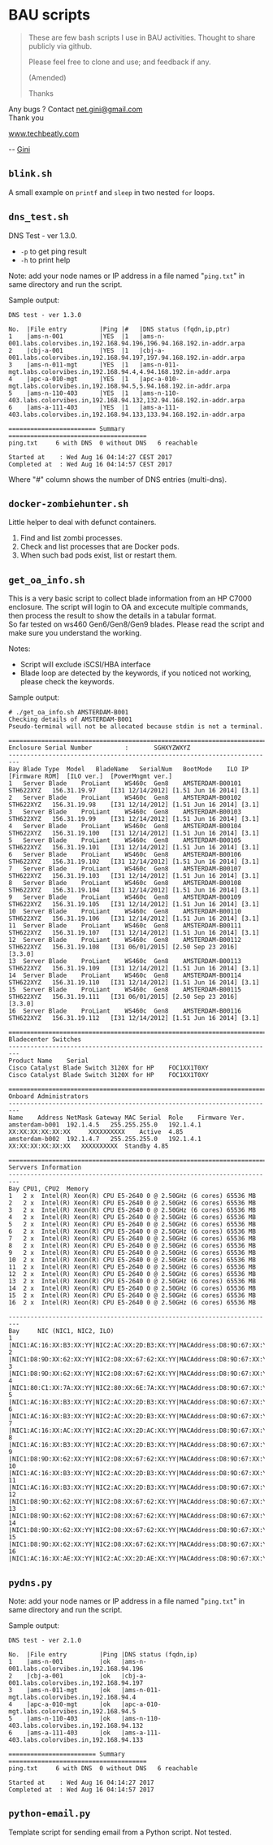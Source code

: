 # BAU scripts

> These are few bash scripts I use in BAU activities. 
> Thought to share publicly via github.
> 
> Please feel free to clone and use; and feedback if any.
> 
> (Amended)
> 
> Thanks

Any bugs ? Contact net.gini@gmail.com  
Thank you

www.techbeatly.com

-- [Gini](@ginigangadharan)

## `blink.sh`

A small example on `printf` and `sleep` in two nested `for` loops.

## `dns_test.sh`

DNS Test - ver 1.3.0.
- `-p` to get ping result
- `-h` to print help

Note:
add your node names or IP address in a file named "`ping.txt`" in same
directory and run the script.

Sample output:
```
DNS test - ver 1.3.0

No.  |File entry         |Ping |#   |DNS status (fqdn,ip,ptr)
1    |ams-n-001          |YES  |1   |ams-n-001.labs.colorvibes.in,192.168.94.196,196.94.168.192.in-addr.arpa
2    |cbj-a-001          |YES  |1   |cbj-a-001.labs.colorvibes.in,192.168.94.197,197.94.168.192.in-addr.arpa
3    |ams-n-011-mgt      |YES  |1   |ams-n-011-mgt.labs.colorvibes.in,192.168.94.4,4.94.168.192.in-addr.arpa
4    |apc-a-010-mgt      |YES  |1   |apc-a-010-mgt.labs.colorvibes.in,192.168.94.5,5.94.168.192.in-addr.arpa
5    |ams-n-110-403      |YES  |1   |ams-n-110-403.labs.colorvibes.in,192.168.94.132,132.94.168.192.in-addr.arpa
6    |ams-a-111-403      |YES  |1   |ams-a-111-403.labs.colorvibes.in,192.168.94.133,133.94.168.192.in-addr.arpa

======================== Summary ======================================
ping.txt	 6 with DNS	 0 without DNS	 6 reachable

Started at    : Wed Aug 16 04:14:27 CEST 2017
Completed at  : Wed Aug 16 04:14:57 CEST 2017
```
Where "#" column shows the number of DNS entries (multi-dns).

## `docker-zombiehunter.sh`

Little helper to deal with defunct containers.

1. Find and list zombi processes.
2. Check and list processes that are Docker pods.
3. When such bad pods exist, list or restart them.

## `get_oa_info.sh`

This is a very basic script to collect blade information from an HP C7000
enclosure.  The script will login to OA and excecute multiple commands,
then process the result to show the details in a tabular format.  
So far tested on ws460 Gen6/Gen8/Gen9 blades.
Please read the script and make sure you understand the working.

Notes:
- Script will exclude iSCSI/HBA interface
- Blade loop are detected by the keywords,
  if you noticed not working, please check the keywords.

Sample output:
```
# ./get_oa_info.sh AMSTERDAM-B001
Checking details of AMSTERDAM-B001
Pseudo-terminal will not be allocated because stdin is not a terminal.

=========================================================================
Enclosure Serial Number         :       SGHXYZWXYZ
-------------------------------------------------------------------------
Bay	Blade Type	Model	BladeName	SerialNum	BootMode	ILO IP		[Firmware ROM]	[ILO ver.]	[PowerMngmt ver.]
1	Server Blade	ProLiant	WS460c	Gen8	AMSTERDAM-B00101				STH622XYZ	156.31.19.97    [I31 12/14/2012] [1.51 Jun 16 2014] [3.1]
2	Server Blade	ProLiant	WS460c	Gen8	AMSTERDAM-B00102				STH622XYZ	156.31.19.98    [I31 12/14/2012] [1.51 Jun 16 2014] [3.1]
3	Server Blade	ProLiant	WS460c	Gen8	AMSTERDAM-B00103				STH622XYZ	156.31.19.99    [I31 12/14/2012] [1.51 Jun 16 2014] [3.1]
4	Server Blade	ProLiant	WS460c	Gen8	AMSTERDAM-B00104				STH622XYZ	156.31.19.100   [I31 12/14/2012] [1.51 Jun 16 2014] [3.1]
5	Server Blade	ProLiant	WS460c	Gen8	AMSTERDAM-B00105				STH622XYZ	156.31.19.101   [I31 12/14/2012] [1.51 Jun 16 2014] [3.1]
6	Server Blade	ProLiant	WS460c	Gen8	AMSTERDAM-B00106				STH622XYZ	156.31.19.102   [I31 12/14/2012] [1.51 Jun 16 2014] [3.1]
7	Server Blade	ProLiant	WS460c	Gen8	AMSTERDAM-B00107				STH622XYZ	156.31.19.103   [I31 12/14/2012] [1.51 Jun 16 2014] [3.1]
8	Server Blade	ProLiant	WS460c	Gen8	AMSTERDAM-B00108				STH622XYZ	156.31.19.104   [I31 12/14/2012] [1.51 Jun 16 2014] [3.1]
9	Server Blade	ProLiant	WS460c	Gen8	AMSTERDAM-B00109				STH622XYZ	156.31.19.105   [I31 12/14/2012] [1.51 Jun 16 2014] [3.1]
10	Server Blade	ProLiant	WS460c	Gen8	AMSTERDAM-B00110				STH622XYZ	156.31.19.106   [I31 12/14/2012] [1.51 Jun 16 2014] [3.1]
11	Server Blade	ProLiant	WS460c	Gen8	AMSTERDAM-B00111				STH622XYZ	156.31.19.107   [I31 12/14/2012] [1.51 Jun 16 2014] [3.1]
12	Server Blade	ProLiant	WS460c	Gen8	AMSTERDAM-B00112				STH622XYZ	156.31.19.108   [I31 06/01/2015] [2.50 Sep 23 2016] [3.3.0]
13	Server Blade	ProLiant	WS460c	Gen8	AMSTERDAM-B00113				STH622XYZ	156.31.19.109   [I31 12/14/2012] [1.51 Jun 16 2014] [3.1]
14	Server Blade	ProLiant	WS460c	Gen8	AMSTERDAM-B00114				STH622XYZ	156.31.19.110   [I31 12/14/2012] [1.51 Jun 16 2014] [3.1]
15	Server Blade	ProLiant	WS460c	Gen8	AMSTERDAM-B00115				STH622XYZ	156.31.19.111   [I31 06/01/2015] [2.50 Sep 23 2016] [3.3.0]
16	Server Blade	ProLiant	WS460c	Gen8	AMSTERDAM-B00116	STH622XYZ	156.31.19.112   [I31 12/14/2012] [1.51 Jun 16 2014] [3.1]

=========================================================================
Bladecenter Switches
-------------------------------------------------------------------------
Product Name	Serial
Cisco Catalyst Blade Switch 3120X for HP	FOC1XX1T0XY
Cisco Catalyst Blade Switch 3120X for HP	FOC1XX1T0XY

=========================================================================
Onboard Administrators
-------------------------------------------------------------------------
Name	Address	NetMask	Gateway	MAC	Serial	Role	Firmware Ver.
amsterdam-b001	192.1.4.5	255.255.255.0	192.1.4.1	XX:XX:XX:XX:XX:XX	  XXXXXXXXXX	Active	4.85
amsterdam-b002	192.1.4.7	255.255.255.0	192.1.4.1	XX:XX:XX:XX:XX:XX	XXXXXXXXXX	Standby	4.85

=========================================================================
Servvers Information
-------------------------------------------------------------------------
Bay	CPU1, CPU2	Memory
1	2 x  Intel(R) Xeon(R) CPU E5-2640 0 @ 2.50GHz (6 cores)	65536 MB
2	2 x  Intel(R) Xeon(R) CPU E5-2640 0 @ 2.50GHz (6 cores)	65536 MB
3	2 x  Intel(R) Xeon(R) CPU E5-2640 0 @ 2.50GHz (6 cores)	65536 MB
4	2 x  Intel(R) Xeon(R) CPU E5-2640 0 @ 2.50GHz (6 cores)	65536 MB
5	2 x  Intel(R) Xeon(R) CPU E5-2640 0 @ 2.50GHz (6 cores)	65536 MB
6	2 x  Intel(R) Xeon(R) CPU E5-2640 0 @ 2.50GHz (6 cores)	65536 MB
7	2 x  Intel(R) Xeon(R) CPU E5-2640 0 @ 2.50GHz (6 cores)	65536 MB
8	2 x  Intel(R) Xeon(R) CPU E5-2640 0 @ 2.50GHz (6 cores)	65536 MB
9	2 x  Intel(R) Xeon(R) CPU E5-2640 0 @ 2.50GHz (6 cores)	65536 MB
10	2 x  Intel(R) Xeon(R) CPU E5-2640 0 @ 2.50GHz (6 cores)	65536 MB
11	2 x  Intel(R) Xeon(R) CPU E5-2640 0 @ 2.50GHz (6 cores)	65536 MB
12	2 x  Intel(R) Xeon(R) CPU E5-2640 0 @ 2.50GHz (6 cores)	65536 MB
13	2 x  Intel(R) Xeon(R) CPU E5-2640 0 @ 2.50GHz (6 cores)	65536 MB
14	2 x  Intel(R) Xeon(R) CPU E5-2640 0 @ 2.50GHz (6 cores)	65536 MB
15	2 x  Intel(R) Xeon(R) CPU E5-2640 0 @ 2.50GHz (6 cores)	65536 MB
16	2 x  Intel(R) Xeon(R) CPU E5-2640 0 @ 2.50GHz (6 cores)	65536 MB

-------------------------------------------------------------------------
Bay     NIC (NIC1, NIC2, ILO)
1       |NIC1:AC:16:XX:B3:XX:YY|NIC2:AC:XX:2D:B3:XX:YY|MACAddress:D8:9D:67:XX:YY:ZZ
2       |NIC1:D8:9D:XX:62:XX:YY|NIC2:D8:XX:67:62:XX:YY|MACAddress:D8:9D:67:XX:YY:ZZ
3       |NIC1:D8:9D:XX:62:XX:YY|NIC2:D8:XX:67:62:XX:YY|MACAddress:D8:9D:67:XX:YY:ZZ
4       |NIC1:80:C1:XX:7A:XX:YY|NIC2:80:XX:6E:7A:XX:YY|MACAddress:D8:9D:67:XX:YY:ZZ
5       |NIC1:AC:16:XX:B3:XX:YY|NIC2:AC:XX:2D:B3:XX:YY|MACAddress:D8:9D:67:XX:YY:ZZ
6       |NIC1:AC:16:XX:B3:XX:YY|NIC2:AC:XX:2D:B3:XX:YY|MACAddress:D8:9D:67:XX:YY:ZZ
7       |NIC1:AC:16:XX:AC:XX:YY|NIC2:AC:XX:2D:AC:XX:YY|MACAddress:D8:9D:67:XX:YY:ZZ
8       |NIC1:AC:16:XX:B3:XX:YY|NIC2:AC:XX:2D:B3:XX:YY|MACAddress:D8:9D:67:XX:YY:ZZ
9       |NIC1:D8:9D:XX:62:XX:YY|NIC2:D8:XX:67:62:XX:YY|MACAddress:D8:9D:67:XX:YY:ZZ
10      |NIC1:AC:16:XX:B3:XX:YY|NIC2:AC:XX:2D:B3:XX:YY|MACAddress:D8:9D:67:XX:YY:ZZ
11      |NIC1:AC:16:XX:B3:XX:YY|NIC2:AC:XX:2D:B3:XX:YY|MACAddress:D8:9D:67:XX:YY:ZZ
12      |NIC1:D8:9D:XX:62:XX:YY|NIC2:D8:XX:67:62:XX:YY|MACAddress:D8:9D:67:XX:YY:ZZ
13      |NIC1:D8:9D:XX:62:XX:YY|NIC2:D8:XX:67:62:XX:YY|MACAddress:D8:9D:67:XX:YY:ZZ
14      |NIC1:D8:9D:XX:62:XX:YY|NIC2:D8:XX:67:62:XX:YY|MACAddress:D8:9D:67:XX:YY:ZZ
15      |NIC1:D8:9D:XX:62:XX:YY|NIC2:D8:XX:67:62:XX:YY|MACAddress:D8:9D:67:XX:YY:ZZ
16      |NIC1:AC:16:XX:AE:XX:YY|NIC2:AC:XX:2D:AE:XX:YY|MACAddress:D8:9D:67:XX:YY:ZZ
```

## `pydns.py`

Note:
add your node names or IP address in a file named "`ping.txt`" in same
directory and run the script.

Sample output:
```
DNS test - ver 2.1.0

No.  |File entry         |Ping |DNS status (fqdn,ip)
1    |ams-n-001          |ok   |ams-n-001.labs.colorvibes.in,192.168.94.196
2    |cbj-a-001          |ok   |cbj-a-001.labs.colorvibes.in,192.168.94.197
3    |ams-n-011-mgt      |ok   |ams-n-011-mgt.labs.colorvibes.in,192.168.94.4
4    |apc-a-010-mgt      |ok   |apc-a-010-mgt.labs.colorvibes.in,192.168.94.5
5    |ams-n-110-403      |ok   |ams-n-110-403.labs.colorvibes.in,192.168.94.132
6    |ams-a-111-403      |ok   |ams-a-111-403.labs.colorvibes.in,192.168.94.133

======================== Summary ======================================
ping.txt	 6 with DNS	 0 without DNS	 6 reachable

Started at    : Wed Aug 16 04:14:27 2017
Completed at  : Wed Aug 16 04:14:57 2017
```

## `python-email.py`

Template script for sending email from a Python script. Not tested.

